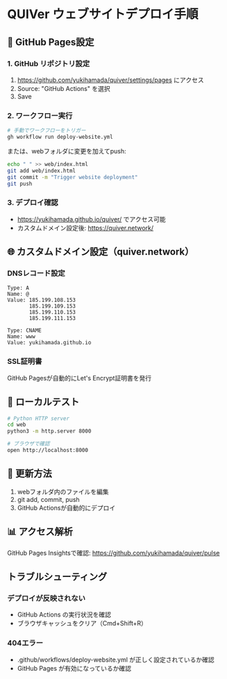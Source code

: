 # QUIVer ウェブサイトデプロイ手順

## 🚀 GitHub Pages設定

### 1. GitHub リポジトリ設定
1. https://github.com/yukihamada/quiver/settings/pages にアクセス
2. Source: "GitHub Actions" を選択
3. Save

### 2. ワークフロー実行
```bash
# 手動でワークフローをトリガー
gh workflow run deploy-website.yml
```

または、webフォルダに変更を加えてpush:
```bash
echo " " >> web/index.html
git add web/index.html
git commit -m "Trigger website deployment"
git push
```

### 3. デプロイ確認
- https://yukihamada.github.io/quiver/ でアクセス可能
- カスタムドメイン設定後: https://quiver.network/

## 🌐 カスタムドメイン設定（quiver.network）

### DNSレコード設定
```
Type: A
Name: @
Value: 185.199.108.153
       185.199.109.153
       185.199.110.153
       185.199.111.153

Type: CNAME
Name: www
Value: yukihamada.github.io
```

### SSL証明書
GitHub Pagesが自動的にLet's Encrypt証明書を発行

## 📝 ローカルテスト

```bash
# Python HTTP server
cd web
python3 -m http.server 8000

# ブラウザで確認
open http://localhost:8000
```

## 🔄 更新方法

1. webフォルダ内のファイルを編集
2. git add, commit, push
3. GitHub Actionsが自動的にデプロイ

## 📊 アクセス解析

GitHub Pages Insightsで確認:
https://github.com/yukihamada/quiver/pulse

## トラブルシューティング

### デプロイが反映されない
- GitHub Actions の実行状況を確認
- ブラウザキャッシュをクリア（Cmd+Shift+R）

### 404エラー
- .github/workflows/deploy-website.yml が正しく設定されているか確認
- GitHub Pages が有効になっているか確認